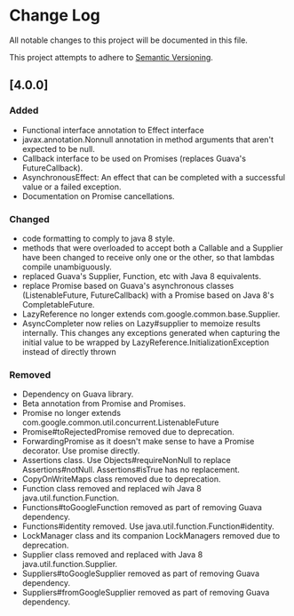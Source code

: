 # Change Log
All notable changes to this project will be documented in this file.

This project attempts to adhere to [Semantic Versioning](http://semver.org/).

## [4.0.0]
### Added
- Functional interface annotation to Effect interface
- javax.annotation.Nonnull annotation in method arguments that aren't expected to be null.
- Callback interface to be used on Promises (replaces Guava's FutureCallback).
- AsynchronousEffect: An effect that can be completed with a successful value or a failed exception.
- Documentation on Promise cancellations.

### Changed
- code formatting to comply to java 8 style.
- methods that were overloaded to accept both a Callable and a Supplier have been changed to receive only one or the other, so that lambdas compile unambiguously.
- replaced Guava's Supplier, Function, etc with Java 8 equivalents.
- replace Promise based on Guava's asynchronous classes (ListenableFuture, FutureCallback) with a Promise based on Java 8's CompletableFuture.
- LazyReference no longer extends com.google.common.base.Supplier.
- AsyncCompleter now relies on Lazy#supplier to memoize results internally. This changes any exceptions generated when capturing the initial value to
be wrapped by LazyReference.InitializationException instead of directly thrown

### Removed
- Dependency on Guava library.
- Beta annotation from Promise and Promises.
- Promise no longer extends com.google.common.util.concurrent.ListenableFuture
- Promise#toRejectedPromise removed due to deprecation.
- ForwardingPromise as it doesn't make sense to have a Promise decorator. Use promise directly.
- Assertions class. Use Objects#requireNonNull to replace Assertions#notNull. Assertions#isTrue has no replacement.
- CopyOnWriteMaps class removed due to deprecation.
- Function class removed and replaced wih Java 8 java.util.function.Function.
- Functions#toGoogleFunction removed as part of removing Guava dependency.
- Functions#identity removed. Use java.util.function.Function#identity.
- LockManager class and its companion LockManagers removed due to deprecation.
- Supplier class removed and replaced with Java 8 java.util.function.Supplier.
- Suppliers#toGoogleSupplier removed as part of removing Guava dependency.
- Suppliers#fromGoogleSupplier removed as part of removing Guava dependency.